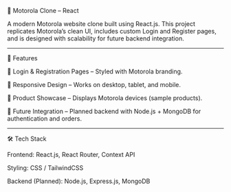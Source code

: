 📱 Motorola Clone – React

A modern Motorola website clone built using React.js.
This project replicates Motorola’s clean UI, includes custom Login and Register pages, and is designed with scalability for future backend integration.


---

🚀 Features

🔐 Login & Registration Pages – Styled with Motorola branding.

🎨 Responsive Design – Works on desktop, tablet, and mobile.

🛒 Product Showcase – Displays Motorola devices (sample products).

🔄 Future Integration – Planned backend with Node.js + MongoDB for authentication and orders.



---

🛠 Tech Stack

Frontend: React.js, React Router, Context API

Styling: CSS / TailwindCSS

Backend (Planned): Node.js, Express.js, MongoDB

